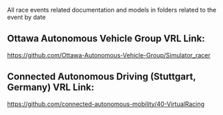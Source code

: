 All race events related documentation and models in folders related to the event by date

## Ottawa Autonomous Vehicle Group VRL Link:
https://github.com/Ottawa-Autonomous-Vehicle-Group/Simulator_racer

## Connected Autonomous Driving (Stuttgart, Germany) VRL Link:
https://github.com/connected-autonomous-mobility/40-VirtualRacing
